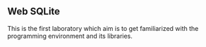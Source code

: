 ## Web SQLite
This is the first laboratory which aim is to get familiarized with the programming
environment and its libraries. 
 

